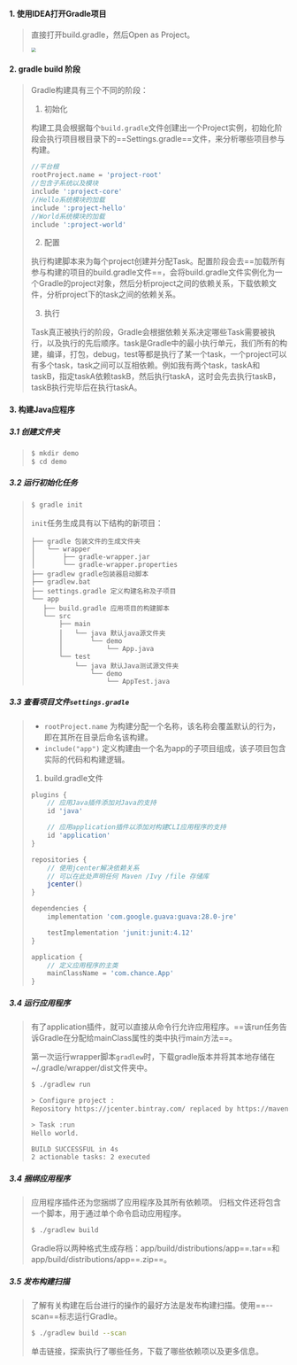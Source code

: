#### 1. 使用IDEA打开Gradle项目

>直接打开build.gradle，然后Open as Project。
>
><img src="https://tva1.sinaimg.cn/large/008eGmZEgy1gms7z7yw11j30zc0m4jsc.jpg" style="zoom:50%">

#### 2. gradle build 阶段

>Gradle构建具有三个不同的阶段：
>
>1. 初始化
>
>  构建工具会根据每个`build.gradle`文件创建出一个Project实例，初始化阶段会执行项目根目录下的==Settings.gradle==文件，来分析哪些项目参与构建。
>
>  ```gradle
>  //平台根
>  rootProject.name = 'project-root'
>  //包含子系统以及模块
>  include ':project-core'
>  //Hello系统模块的加载
>  include ':project-hello'
>  //World系统模块的加载
>  include ':project-world'
>  ```
>
>2. 配置
>
>  执行构建脚本来为每个project创建并分配Task。配置阶段会去==加载所有参与构建的项目的build.gradle文件==，会将build.gradle文件实例化为一个Gradle的project对象，然后分析project之间的依赖关系，下载依赖文件，分析project下的task之间的依赖关系。
>
>3. 执行
>
>  Task真正被执行的阶段，Gradle会根据依赖关系决定哪些Task需要被执行，以及执行的先后顺序。task是Gradle中的最小执行单元，我们所有的构建，编译，打包，debug，test等都是执行了某一个task，一个project可以有多个task，task之间可以互相依赖。例如我有两个task，taskA和taskB，指定taskA依赖taskB，然后执行taskA，这时会先去执行taskB，taskB执行完毕后在执行taskA。

#### 3. 构建Java应程序

##### 3.1 创建文件夹

>```bash
>$ mkdir demo
>$ cd demo
>```

##### 3.2 运行初始化任务

>```bash
>$ gradle init
>```
>
>`init`任务生成具有以下结构的新项目：
>
>```
>├── gradle 包装文件的生成文件夹
>│   └── wrapper
>│       ├── gradle-wrapper.jar
>│       └── gradle-wrapper.properties
>├── gradlew gradle包装器启动脚本
>├── gradlew.bat 
>├── settings.gradle 定义构建名称及子项目
>└── app
>    ├── build.gradle 应用项目的构建脚本
>    └── src
>        ├── main
>        │   └── java 默认java源文件夹
>        │       └── demo
>        │           └── App.java
>        └── test
>            └── java 默认Java测试源文件夹
>                └── demo
>                    └── AppTest.java
>```

##### 3.3 查看项目文件`settings.gradle`

>- `rootProject.name` 为构建分配一个名称，该名称会覆盖默认的行为，即在其所在目录后命名该构建。
>- `include("app")` 定义构建由一个名为app的子项目组成，该子项目包含实际的代码和构建逻辑。
>
>1. build.gradle文件
>
>   ```groovy
>   plugins {
>       // 应用Java插件添加对Java的支持
>       id 'java'
>   
>       // 应用application插件以添加对构建CLI应用程序的支持
>       id 'application'
>   }
>   
>   repositories {
>       // 使用jcenter解决依赖关系
>       // 可以在此处声明任何 Maven /Ivy /file 存储库
>       jcenter()
>   }
>   
>   dependencies {
>       implementation 'com.google.guava:guava:28.0-jre'
>   
>       testImplementation 'junit:junit:4.12'
>   }
>   
>   application {
>       // 定义应用程序的主类
>       mainClassName = 'com.chance.App'
>   }
>   ```

##### 3.4 运行应用程序

>有了application插件，就可以直接从命令行允许应用程序。==该run任务告诉Gradle在分配给mainClass属性的类中执行main方法==。
>
>第一次运行wrapper脚本`gradlew`时，下载gradle版本并将其本地存储在~/.gradle/wrapper/dist文件夹中。
>
>```bash
>$ ./gradlew run
>
>> Configure project :
>Repository https://jcenter.bintray.com/ replaced by https://maven.aliyun.com/repository/jcenter/.
>
>> Task :run
>Hello world.
>
>BUILD SUCCESSFUL in 4s
>2 actionable tasks: 2 executed
>```

##### 3.4 捆绑应用程序

>应用程序插件还为您捆绑了应用程序及其所有依赖项。 归档文件还将包含一个脚本，用于通过单个命令启动应用程序。
>
>```bash
>$ ./gradlew build
>```
>
>Gradle将以两种格式生成存档：app/build/distributions/app==.tar==和app/build/distributions/app==.zip==。

##### 3.5 发布构建扫描

>了解有关构建在后台进行的操作的最好方法是发布构建扫描。使用==--scan==标志运行Gradle。
>
>```bash
>$ ./gradlew build --scan
>```
>
>单击链接，探索执行了哪些任务，下载了哪些依赖项以及更多信息。

